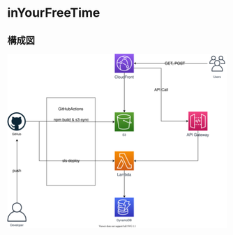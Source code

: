 # inYourFreeTime

## 構成図

![](https://github.com/t-sakurai816/inYourFreeTime/blob/develop/docs/%E6%A7%8B%E6%88%90%E5%9B%B3.svg)

